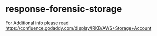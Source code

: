 # response-forensic-storage
For Additional info please read
https://confluence.godaddy.com/display/IRKB/AWS+Storage+Account
